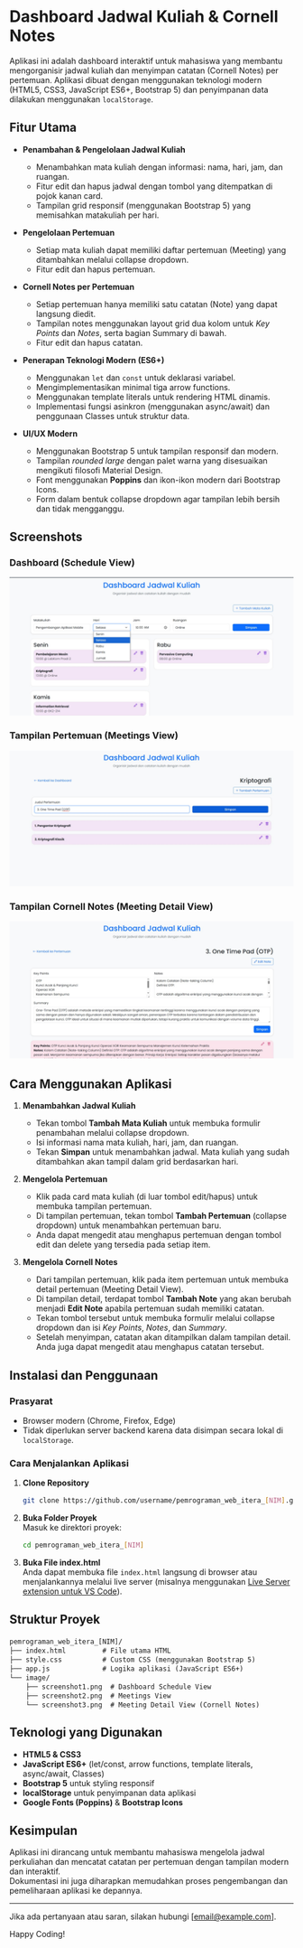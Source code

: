 # Dashboard Jadwal Kuliah & Cornell Notes

Aplikasi ini adalah dashboard interaktif untuk mahasiswa yang membantu mengorganisir jadwal kuliah dan menyimpan catatan (Cornell Notes) per pertemuan. Aplikasi dibuat dengan menggunakan teknologi modern (HTML5, CSS3, JavaScript ES6+, Bootstrap 5) dan penyimpanan data dilakukan menggunakan `localStorage`.

## Fitur Utama

- **Penambahan & Pengelolaan Jadwal Kuliah**
  - Menambahkan mata kuliah dengan informasi: nama, hari, jam, dan ruangan.
  - Fitur edit dan hapus jadwal dengan tombol yang ditempatkan di pojok kanan card.
  - Tampilan grid responsif (menggunakan Bootstrap 5) yang memisahkan matakuliah per hari.
  
- **Pengelolaan Pertemuan**
  - Setiap mata kuliah dapat memiliki daftar pertemuan (Meeting) yang ditambahkan melalui collapse dropdown.
  - Fitur edit dan hapus pertemuan.

- **Cornell Notes per Pertemuan**
  - Setiap pertemuan hanya memiliki satu catatan (Note) yang dapat langsung diedit.
  - Tampilan notes menggunakan layout grid dua kolom untuk _Key Points_ dan _Notes_, serta bagian Summary di bawah.
  - Fitur edit dan hapus catatan.

- **Penerapan Teknologi Modern (ES6+)**
  - Menggunakan `let` dan `const` untuk deklarasi variabel.
  - Mengimplementasikan minimal tiga arrow functions.
  - Menggunakan template literals untuk rendering HTML dinamis.
  - Implementasi fungsi asinkron (menggunakan async/await) dan penggunaan Classes untuk struktur data.
  
- **UI/UX Modern**
  - Menggunakan Bootstrap 5 untuk tampilan responsif dan modern.
  - Tampilan _rounded large_ dengan palet warna yang disesuaikan mengikuti filosofi Material Design.
  - Font menggunakan **Poppins** dan ikon-ikon modern dari Bootstrap Icons.
  - Form dalam bentuk collapse dropdown agar tampilan lebih bersih dan tidak mengganggu.

## Screenshots

### Dashboard (Schedule View)
![Dashboard](image/screenshot1.jpeg)

### Tampilan Pertemuan (Meetings View)
![Pertemuan](image/screenshot2.jpeg)

### Tampilan Cornell Notes (Meeting Detail View)
![Cornell Notes](image/screenshot3.jpeg)

## Cara Menggunakan Aplikasi

1. **Menambahkan Jadwal Kuliah**
   - Tekan tombol **Tambah Mata Kuliah** untuk membuka formulir penambahan melalui collapse dropdown.
   - Isi informasi nama mata kuliah, hari, jam, dan ruangan.
   - Tekan **Simpan** untuk menambahkan jadwal. Mata kuliah yang sudah ditambahkan akan tampil dalam grid berdasarkan hari.

2. **Mengelola Pertemuan**
   - Klik pada card mata kuliah (di luar tombol edit/hapus) untuk membuka tampilan pertemuan.
   - Di tampilan pertemuan, tekan tombol **Tambah Pertemuan** (collapse dropdown) untuk menambahkan pertemuan baru.  
   - Anda dapat mengedit atau menghapus pertemuan dengan tombol edit dan delete yang tersedia pada setiap item.

3. **Mengelola Cornell Notes**
   - Dari tampilan pertemuan, klik pada item pertemuan untuk membuka detail pertemuan (Meeting Detail View).
   - Di tampilan detail, terdapat tombol **Tambah Note** yang akan berubah menjadi **Edit Note** apabila pertemuan sudah memiliki catatan.  
   - Tekan tombol tersebut untuk membuka formulir melalui collapse dropdown dan isi _Key Points_, _Notes_, dan _Summary_.
   - Setelah menyimpan, catatan akan ditampilkan dalam tampilan detail. Anda juga dapat mengedit atau menghapus catatan tersebut.

## Instalasi dan Penggunaan

### Prasyarat
- Browser modern (Chrome, Firefox, Edge)
- Tidak diperlukan server backend karena data disimpan secara lokal di `localStorage`.

### Cara Menjalankan Aplikasi
1. **Clone Repository**  
   ```bash
   git clone https://github.com/username/pemrograman_web_itera_[NIM].git
   ```
2. **Buka Folder Proyek**  
   Masuk ke direktori proyek:
   ```bash
   cd pemrograman_web_itera_[NIM]
   ```
3. **Buka File index.html**  
   Anda dapat membuka file `index.html` langsung di browser atau menjalankannya melalui live server (misalnya menggunakan [Live Server extension untuk VS Code](https://marketplace.visualstudio.com/items?itemName=ritwickdey.LiveServer)).

## Struktur Proyek

```plaintext
pemrograman_web_itera_[NIM]/
├── index.html         # File utama HTML
├── style.css          # Custom CSS (menggunakan Bootstrap 5)
├── app.js             # Logika aplikasi (JavaScript ES6+)
└── image/
    ├── screenshot1.png  # Dashboard Schedule View
    ├── screenshot2.png  # Meetings View
    └── screenshot3.png  # Meeting Detail View (Cornell Notes)
```

## Teknologi yang Digunakan
- **HTML5 & CSS3**
- **JavaScript ES6+** (let/const, arrow functions, template literals, async/await, Classes)
- **Bootstrap 5** untuk styling responsif
- **localStorage** untuk penyimpanan data aplikasi
- **Google Fonts (Poppins)** & **Bootstrap Icons**

## Kesimpulan

Aplikasi ini dirancang untuk membantu mahasiswa mengelola jadwal perkuliahan dan mencatat catatan per pertemuan dengan tampilan modern dan interaktif.  
Dokumentasi ini juga diharapkan memudahkan proses pengembangan dan pemeliharaan aplikasi ke depannya.

---

Jika ada pertanyaan atau saran, silakan hubungi [email@example.com].

Happy Coding!
